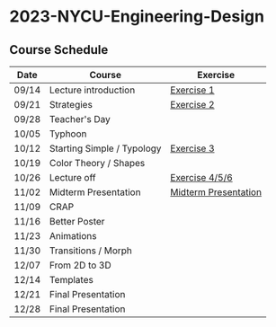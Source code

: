 # 2023-NYCU-Engineering-Design

## Course Schedule

| Date  | Course                     | Exercise                  |
|-------|----------------------------|---------------------------|
| 09/14 | Lecture introduction       |[Exercise 1](./Exercise-0914/README.md)|
| 09/21 | Strategies                 |[Exercise 2](./Exercise-0921/README.md)|
| 09/28 | Teacher's Day              |                           |
| 10/05 | Typhoon                    |                           |
| 10/12 | Starting Simple / Typology |[Exercise 3](./Exercise-1012/README.md)|
| 10/19 | Color Theory / Shapes      |                           |
| 10/26 | Lecture off                |[Exercise 4/5/6](./Exercise-1026/README.md)|
| 11/02 | Midterm Presentation       |[Midterm Presentation](./Midterm%20Presnetation/README.md)|
| 11/09 | CRAP                       |                           |
| 11/16 | Better Poster              |                           |
| 11/23 | Animations                 |                           |
| 11/30 | Transitions / Morph        |                           |
| 12/07 | From 2D to 3D              |                           |
| 12/14 | Templates                  |                           |
| 12/21 | Final Presentation         |                           |
| 12/28 | Final Presentation         |                           |
